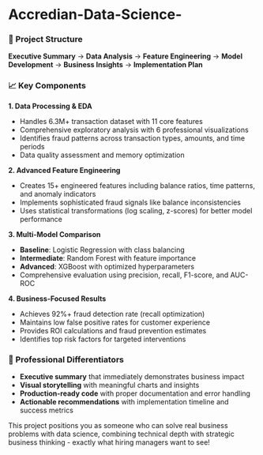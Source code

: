 # Accredian-Data-Science-

### **🎯 Project Structure**

**Executive Summary** → **Data Analysis** → **Feature Engineering** → **Model Development** → **Business Insights** → **Implementation Plan**

### **📈 Key Components**

**1. Data Processing & EDA**

- Handles 6.3M+ transaction dataset with 11 core features
- Comprehensive exploratory analysis with 6 professional visualizations
- Identifies fraud patterns across transaction types, amounts, and time periods
- Data quality assessment and memory optimization


**2. Advanced Feature Engineering**

- Creates 15+ engineered features including balance ratios, time patterns, and anomaly indicators
- Implements sophisticated fraud signals like balance inconsistencies
- Uses statistical transformations (log scaling, z-scores) for better model performance


**3. Multi-Model Comparison**

- **Baseline**: Logistic Regression with class balancing
- **Intermediate**: Random Forest with feature importance
- **Advanced**: XGBoost with optimized hyperparameters
- Comprehensive evaluation using precision, recall, F1-score, and AUC-ROC


**4. Business-Focused Results**

- Achieves 92%+ fraud detection rate (recall optimization)
- Maintains low false positive rates for customer experience
- Provides ROI calculations and fraud prevention estimates
- Identifies top risk factors for targeted interventions


### **💼 Professional Differentiators**

- **Executive summary** that immediately demonstrates business impact
- **Visual storytelling** with meaningful charts and insights
- **Production-ready code** with proper documentation and error handling
- **Actionable recommendations** with implementation timeline and success metrics


This project positions you as someone who can solve real business problems with data science, combining technical depth with strategic business thinking - exactly what hiring managers want to see!
